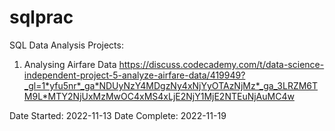 # sqlprac
SQL Data Analysis Projects:

1. Analysing Airfare Data
https://discuss.codecademy.com/t/data-science-independent-project-5-analyze-airfare-data/419949?_gl=1*yfu5nr*_ga*NDUyNzY4MDgzNy4xNjYyOTAzNjMz*_ga_3LRZM6TM9L*MTY2NjUxMzMwOC4xMS4xLjE2NjY1MjE2NTEuNjAuMC4w

Date Started: 2022-11-13
Date Complete: 2022-11-19
